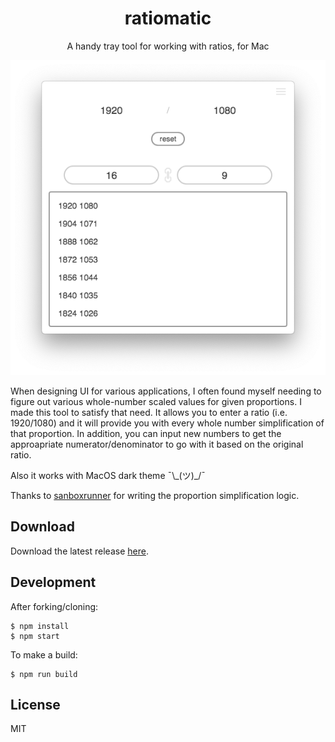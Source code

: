 <h1 align="center">ratiomatic</h1>
<p align="center">A handy tray tool for working with ratios, for Mac</p>
<p align="center">
  <img src="screenshot.png" alt="ratiomatic-screenshot">
</p>

When designing UI for various applications, I often found myself needing to figure out various whole-number scaled values for given proportions. I made this tool to satisfy that need. It allows you to enter a ratio (i.e. 1920/1080) and it will provide you with every whole number simplification of that proportion. In addition, you can input new numbers to get the approapriate numerator/denominator to go with it based on the original ratio.

Also it works with MacOS dark theme ¯\\\_(ツ)\_/¯

Thanks to [sanboxrunner](https://github.com/sanboxrunner) for writing the proportion simplification logic.

## Download
Download the latest release [here](https://github.com/christopherwk210/ratiomatic/releases).

## Development
After forking/cloning:
```
$ npm install
$ npm start
```

To make a build:
```
$ npm run build
```

## License
MIT
